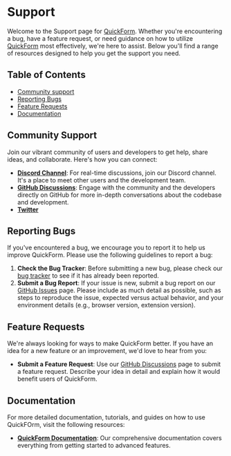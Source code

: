 # Support

Welcome to the Support page for [QuickForm](https://chromewebstore.google.com/detail/quickform/hmbnbbbknglecphfogchkhpdjiodfclh?hl=en). Whether you're encountering a bug, have a feature request, or need guidance on how to utilize [QuickForm](https://chromewebstore.google.com/detail/quickform/hmbnbbbknglecphfogchkhpdjiodfclh?hl=en) most effectively, we're here to assist. Below you'll find a range of resources designed to help you get the support you need.

## Table of Contents

- [Community support](#community-support)
- [Reporting Bugs](#reporting-bugs)
- [Feature Requests](#feature-requests)
- [Documentation](#documentation)

## Community Support

Join our vibrant community of users and developers to get help, share ideas, and collaborate. Here's how you can connect:

- **[Discord Channel](https://discord.gg/4Z3t5HGQ)**: For real-time discussions, join our Discord channel. It's a place to meet other users and the development team.
- **[GitHub Discussions](https://github.com/AlbertGabdullin/quickform-discussions/discussions)**: Engage with the community and the developers directly on GitHub for more in-depth conversations about the codebase and development.
- **[Twitter](https://twitter.com/quickform_dev)**

## Reporting Bugs

If you've encountered a bug, we encourage you to report it to help us improve QuickForm. Please use the following guidelines to report a bug:

1. **Check the Bug Tracker**: Before submitting a new bug, please check our [bug tracker](https://github.com/AlbertGabdullin/quickform-discussions/issues) to see if it has already been reported.
2. **Submit a Bug Report**: If your issue is new, submit a bug report on our [GitHub Issues](https://github.com/AlbertGabdullin/quickform-discussions/issues) page. Please include as much detail as possible, such as steps to reproduce the issue, expected versus actual behavior, and your environment details (e.g., browser version, extension version).

## Feature Requests

We're always looking for ways to make QuickForm better. If you have an idea for a new feature or an improvement, we'd love to hear from you:

- **Submit a Feature Request**: Use our [GitHub Discussions](https://github.com/AlbertGabdullin/quickform-discussions/discussions/categories/ideas) page to submit a feature request. Describe your idea in detail and explain how it would benefit users of QuickForm.

## Documentation

For more detailed documentation, tutorials, and guides on how to use QuickFOrm, visit the following resources:

- **[QuickForm Documentation](https://www.quickform.pro/docs)**: Our comprehensive documentation covers everything from getting started to advanced features.
